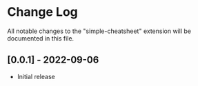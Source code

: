 # Change Log

All notable changes to the "simple-cheatsheet" extension will be documented in this file.

## [0.0.1] - 2022-09-06

- Initial release
